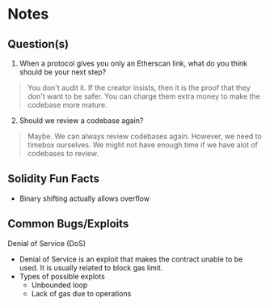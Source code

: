 # Notes

## Question(s)

1. When a protocol gives you only an Etherscan link, what do you think should be your next step?

> You don't audit it. If the creator insists, then it is the proof that they don't want to be safer. You can charge them extra money to make the codebase more mature.

2. Should we review a codebase again?

> Maybe. We can always review codebases again. However, we need to timebox ourselves. We might not have enough time if we have alot of codebases to review.

## Solidity Fun Facts

- Binary shifting actually allows overflow

## Common Bugs/Exploits

Denial of Service (DoS)
- Denial of Service is an exploit that makes the contract unable to be used. It is usually related to block gas limit.
- Types of possible explots
  - Unbounded loop
  - Lack of gas due to operations
